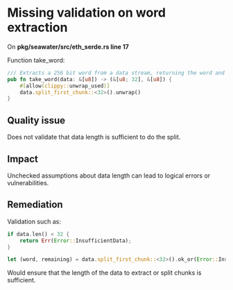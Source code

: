 # Missing validation on word extraction

On **pkg/seawater/src/eth_serde.rs line 17**

Function take_word: 

```Rust
/// Extracts a 256 bit word from a data stream, returning the word and the remaining data.
pub fn take_word(data: &[u8]) -> (&[u8; 32], &[u8]) {
    #[allow(clippy::unwrap_used)]
    data.split_first_chunk::<32>().unwrap()
}
```

## Quality issue
Does not validate that data length is sufficient to do the split.

## Impact

Unchecked assumptions about data length can lead to logical errors or vulnerabilities.

## Remediation

Validation such as: 

```Rust
if data.len() < 32 {
    return Err(Error::InsufficientData);
}

let (word, remaining) = data.split_first_chunk::<32>().ok_or(Error::InsufficientData)?;
```

Would ensure that the length of the data to extract or split chunks is sufficient. 